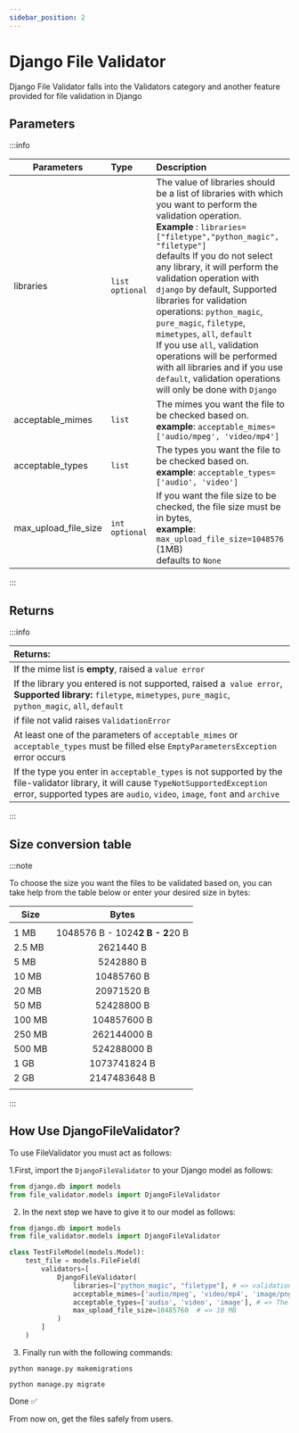 ```yaml
---
sidebar_position: 2
---
```


# Django File Validator

Django File Validator falls into the Validators category and another feature provided for file validation in Django

## Parameters
:::info


| Parameters           | Type                        | Description                                                                                                                                                                                                                                                                                                                                                                                                                                                                                                                                                                                             |
|----------------------|:----------------------------|:--------------------------------------------------------------------------------------------------------------------------------------------------------------------------------------------------------------------------------------------------------------------------------------------------------------------------------------------------------------------------------------------------------------------------------------------------------------------------------------------------------------------------------------------------------------------------------------------------------|
| libraries            | `list`  `optional`         | The value of libraries should be a list of libraries with which you want to perform the validation operation. <br/> **Example** :     `libraries=["filetype","python_magic", "filetype"]` <br/> defaults If you do not select any library, it will perform the validation operation with `django` by default, Supported libraries for validation operations: `python_magic`, `pure_magic`, `filetype`, `mimetypes`, `all`, `default` <br/> If you use `all`, validation operations will be performed with all libraries and if you use `default`, validation operations will only be done with `Django` |
| acceptable_mimes     | `list`                      | The mimes you want the file to be checked based on. <br/> **example**: `acceptable_mimes=['audio/mpeg', 'video/mp4']`                                                                                                                                                                                                                                                                                                                                                                                                                                                                                   |
| acceptable_types     | `list`                      | The types you want the file to be checked based on. <br/> **example**: `acceptable_types=['audio', 'video']`                                                                                                                                                                                                                                                                                                                                                                                                                                                                                   |
| max_upload_file_size | `int`    `optional`         | If you want the file size to be checked, the file size must be in bytes, <br/> **example**: `max_upload_file_size=1048576`  (1MB) <br/> defaults to `None`                                                                                                                                                                                                                                                                                                                                                                                                                                              |

:::

## Returns

:::info

| Returns:                                                                                                                                                                                                         |
|:-----------------------------------------------------------------------------------------------------------------------------------------------------------------------------------------------------------------|
| If the mime list is **empty**, raised a `value error`                                                                                                                                                            |
| If the library you entered is not supported, raised a` value error`, <br/> **Supported library:** `filetype`, `mimetypes`, `pure_magic`, `python_magic`, `all`, `default`                                        |
| if file not valid raises `ValidationError`                                                                                                                                                                       |
| At least one of the parameters of `acceptable_mimes` or `acceptable_types` must be filled else `EmptyParametersException` error occurs                                                                           |
| If the type you enter in `acceptable_types` is not supported by the file-validator library, it will cause `TypeNotSupportedException` error, supported types are `audio`, `video`, `image`, `font` and `archive` |

:::

## Size conversion table

:::note

To choose the size you want the files to be validated based
on, you can take help from the table below or enter your
desired size in bytes:


| Size   |              Bytes              |
|--------|:-------------------------------:|
|        |                                 |
| 1 MB   | 1048576 B - 1024**2 B - 2**20 B |
| 2.5 MB |            2621440 B            |
| 5 MB   |            5242880 B            |
| 10 MB  |           10485760 B            |
| 20 MB  |           20971520 B            |
| 50 MB  |           52428800 B            |
| 100 MB |           104857600 B           |
| 250 MB |           262144000 B           |
| 500 MB |           524288000 B           |
| 1 GB   |          1073741824 B           |
| 2 GB   |          2147483648 B           |
|        |                                 |




:::


## How Use DjangoFileValidator?


To use FileValidator you must act as follows:

1.First, import the `DjangoFileValidator` to your Django model as follows:

```python
from django.db import models
from file_validator.models import DjangoFileValidator
```
2. In the next step we have to give it to our model as follows:

```python
from django.db import models
from file_validator.models import DjangoFileValidator

class TestFileModel(models.Model):
    test_file = models.FileField(
        validators=[
            DjangoFileValidator(
                libraries=["python_magic", "filetype"], # => validation operations will be performed with all libraries
                acceptable_mimes=['audio/mpeg', 'video/mp4', 'image/png'], # => The mimes you want the file to be checked based on.
                acceptable_types=['audio', 'video', 'image'], # => The types you want the file to be checked based on.
                max_upload_file_size=10485760  # => 10 MB
            )
        ]
    )
```

3. Finally run with the following commands:

```
python manage.py makemigrations
```
```
python manage.py migrate
```

Done ✅

From now on, get the files safely from users.
